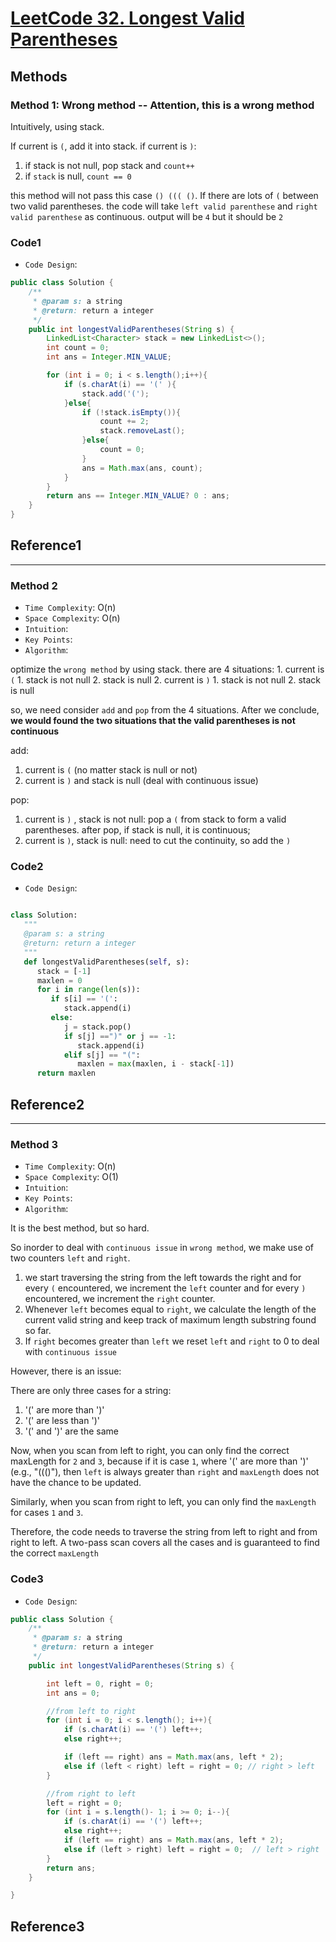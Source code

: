 # [LeetCode 32. Longest Valid Parentheses](https://leetcode-cn.com/problems/longest-valid-parentheses/)

## Methods

### Method 1: Wrong method -- Attention, this is a wrong method

Intuitively, using stack.

If current is `(`, add it into stack. if current is `)`:

1. if stack is not null, pop stack and `count++`
2. if `stack` is null, `count == 0`

this method will not pass this case `() ((( ()`. If there are lots of `(` between two valid parentheses.
the code will take `left valid parenthese` and `right valid parenthese` as continuous. output will be `4` but it should be `2`

### Code1

* `Code Design`:

```java
public class Solution {
    /**
     * @param s: a string
     * @return: return a integer
     */
    public int longestValidParentheses(String s) {
        LinkedList<Character> stack = new LinkedList<>();
        int count = 0;
        int ans = Integer.MIN_VALUE;

        for (int i = 0; i < s.length();i++){
            if (s.charAt(i) == '(' ){
                stack.add('(');
            }else{
                if (!stack.isEmpty()){
                    count += 2;
                    stack.removeLast();
                }else{
                    count = 0;
                }
                ans = Math.max(ans, count);
            }
        }
        return ans == Integer.MIN_VALUE? 0 : ans;
    }
}

```

## Reference1

----------------------

### Method 2

* `Time Complexity`: O(n)
* `Space Complexity`: O(n)
* `Intuition`:
* `Key Points`:
* `Algorithm`:

optimize the `wrong method` by using stack.
there are 4 situations:
    1. current is `(`
        1. stack is not null
        2. stack is null
    2. current is `)`
        1. stack is not null
        2. stack is null

so, we need consider `add` and `pop` from the 4 situations. After we conclude, **we would found the two situations that the valid parentheses is not continuous**

add:

 1. current is `(` (no matter stack is null or not)
 2. current is `)` and stack is null (deal with continuous issue)

pop:

 1. current is `)` , stack is not null: pop a `(` from stack to form a valid parentheses. after pop, if stack is null, it is continuous;
 2. current is `)`, stack is null: need to cut the continuity, so add the `)`

### Code2

* `Code Design`:

```python

class Solution:
   """
   @param s: a string
   @return: return a integer
   """
   def longestValidParentheses(self, s):
      stack = [-1]
      maxlen = 0
      for i in range(len(s)):
         if s[i] == '(':
            stack.append(i)
         else:
            j = stack.pop()
            if s[j] ==")" or j == -1:
               stack.append(i)
            elif s[j] == "(":
               maxlen = max(maxlen, i - stack[-1])
      return maxlen
```

## Reference2

----------------------

### Method 3

* `Time Complexity`: O(n)
* `Space Complexity`: O(1)
* `Intuition`:
* `Key Points`:
* `Algorithm`:

It is the best method, but so hard.

So inorder to deal with `continuous issue` in `wrong method`,  we make use of two counters `left` and `right`.

1. we start traversing the string from the left towards the right and for every `(` encountered, we increment the `left` counter and for every `)` encountered, we increment the `right` counter.
2. Whenever `left` becomes equal to `right`, we calculate the length of the current valid string and keep track of maximum length substring found so far.
3. If `right` becomes greater than `left` we reset `left` and `right` to 0 to deal with `continuous issue`

However, there is an issue:

There are only three cases for a string:

1. '(' are more than ')'
2. '(' are less than ')'
3. '(' and ')' are the same

Now, when you scan from left to right, you can only find the correct maxLength for `2` and `3`, because if it is case `1`, where '(' are more than ')' (e.g., "((()"), then `left` is always greater than `right` and `maxLength` does not have the chance to be updated.

Similarly, when you scan from right to left, you can only find the `maxLength` for cases `1` and `3`.

Therefore, the code needs to traverse the string from left to right and from right to left. A two-pass scan covers all the cases and is guaranteed to find the correct `maxLength`

### Code3

* `Code Design`:

```java
public class Solution {
    /**
     * @param s: a string
     * @return: return a integer
     */
    public int longestValidParentheses(String s) {

        int left = 0, right = 0;
        int ans = 0;

        //from left to right
        for (int i = 0; i < s.length(); i++){
            if (s.charAt(i) == '(') left++;
            else right++;

            if (left == right) ans = Math.max(ans, left * 2);
            else if (left < right) left = right = 0; // right > left
        }

        //from right to left
        left = right = 0;
        for (int i = s.length()- 1; i >= 0; i--){
            if (s.charAt(i) == '(') left++;
            else right++;
            if (left == right) ans = Math.max(ans, left * 2);
            else if (left > right) left = right = 0;  // left > right
        }
        return ans;
    }

}
```

## Reference3
